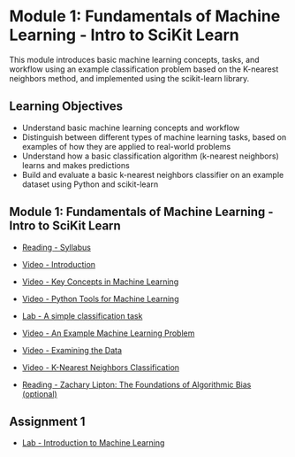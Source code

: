 # Module 1: Fundamentals of Machine Learning - Intro to SciKit Learn

This module introduces basic machine learning concepts, tasks, and workflow using an example classification problem based on the K-nearest neighbors method, and implemented using the scikit-learn library.

## Learning Objectives

- Understand basic machine learning concepts and workflow
- Distinguish between different types of machine learning tasks, based on examples of how they are applied to real-world problems
- Understand how a basic classification algorithm (k-nearest neighbors) learns and makes predictions
- Build and evaluate a basic k-nearest neighbors classifier on an example dataset using Python and scikit-learn

## Module 1: Fundamentals of Machine Learning - Intro to SciKit Learn

- [Reading - Syllabus](https://www.coursera.org/learn/python-machine-learning/supplement/6EzLY/syllabus)

- [Video - Introduction](https://www.coursera.org/learn/python-machine-learning/lecture/4f2So/introduction)

- [Video - Key Concepts in Machine Learning](https://www.coursera.org/learn/python-machine-learning/lecture/hrHXm/key-concepts-in-machine-learning)

- [Video - Python Tools for Machine Learning](https://www.coursera.org/learn/python-machine-learning/lecture/Nmu9k/python-tools-for-machine-learning)

- [Lab - A simple classification task](./Labs/Module%201.ipynb)

- [Video - An Example Machine Learning Problem](https://www.coursera.org/learn/python-machine-learning/lecture/njQep/an-example-machine-learning-problem)

- [Video - Examining the Data](https://www.coursera.org/learn/python-machine-learning/lecture/1U5pC/examining-the-data)

- [Video - K-Nearest Neighbors Classification](https://www.coursera.org/learn/python-machine-learning/lecture/MwsUM/k-nearest-neighbors-classification)

- [Reading - Zachary Lipton: The Foundations of Algorithmic Bias (optional)](http://approximatelycorrect.com/2016/11/07/the-foundations-of-algorithmic-bias/)

## Assignment 1

- [Lab - Introduction to Machine Learning](./Labs/Assignment%201.ipynb)